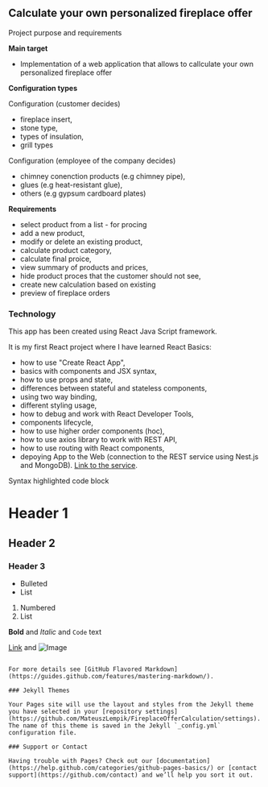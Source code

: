## Calculate your own personalized fireplace offer

Project purpose and requirements

**Main target**
 
- Implementation of a web application that allows to callculate your own 
personalized fireplace offer

**Configuration types**

Configuration (customer decides)
 - fireplace insert,
 - stone type,
 - types of insulation,
 - grill types
 
Configuration (employee of the company decides)
 - chimney conenction products (e.g chimney pipe),
 - glues (e.g heat-resistant glue),
 - others (e.g gypsum cardboard plates)
 
**Requirements**

 - select product from a list - for procing
 - add a new product,
 - modify or delete an existing product,
 - calculate product category,
 - calculate final proice,
 - view summary of products and prices,
 - hide product proces that the customer should not see,
 - create new calculation based on existing
 - preview of fireplace orders
 
### Technology

This app has been created using React Java Script framework.

It is my first React project where I have learned React Basics:

 - how to use "Create React App",
 - basics with components and JSX syntax,
 - how to use props and state,
 - differences between stateful and stateless components,
 - using two way binding,
 - different styling usage,
 - how to debug and work with React Developer Tools,
 - components lifecycle,
 - how to use higher order components (hoc),
 - how to use axios library to work with REST API,
 - how to use routing with React components,
 - depoying App to the Web (connection to the REST service using Nest.js and MongoDB).
 [Link to the service](https://github.com/MateuszLempik/TesseractOcrIonic/tree/master/gallery).

Syntax highlighted code block

# Header 1
## Header 2
### Header 3

- Bulleted
- List

1. Numbered
2. List

**Bold** and _Italic_ and `Code` text

[Link](url) and ![Image](src)
```

For more details see [GitHub Flavored Markdown](https://guides.github.com/features/mastering-markdown/).

### Jekyll Themes

Your Pages site will use the layout and styles from the Jekyll theme you have selected in your [repository settings](https://github.com/MateuszLempik/FireplaceOfferCalculation/settings). The name of this theme is saved in the Jekyll `_config.yml` configuration file.

### Support or Contact

Having trouble with Pages? Check out our [documentation](https://help.github.com/categories/github-pages-basics/) or [contact support](https://github.com/contact) and we’ll help you sort it out.
